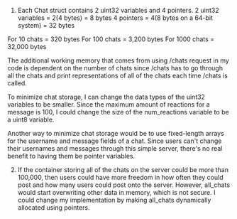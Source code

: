 1. Each Chat struct contains 2 uint32 variables and 4 pointers.
2 uint32 variables = 2(4 bytes) = 8 bytes
4 pointers = 4(8 bytes on a 64-bit system) = 32 bytes

For 10 chats = 320 bytes
For 100 chats = 3,200 bytes
For 1000 chats = 32,000 bytes

The additional working memory that comes from using /chats request in my code is dependent on the number of chats since /chats has to go through all the chats and print representations of all of the chats each time /chats is called.

To minimize chat storage, I can change the data types of the uint32 variables to be smaller. Since the maximum amount of reactions for a message is 100, I could change the size of the num_reactions variable to be a uint8 variable.

Another way to minimize chat storage would be to use fixed-length arrays for the username and message fields of a chat. Since users can't change their usernames and messages through this simple server, there's no real benefit to having them be pointer variables. 

2. If the container storing all of the chats on the server could be more than 100,000, then users could have more freedom in how often they could post and how many users could post onto the server. However, all_chats would start overwriting other data in memory, which is not secure. I could change my implementation by making all_chats dynamically allocated using pointers.
